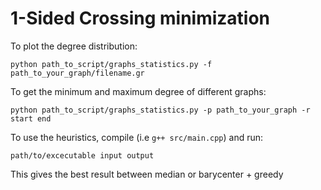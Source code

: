 # 1-Sided Crossing minimization

To plot the degree distribution:
```
python path_to_script/graphs_statistics.py -f path_to_your_graph/filename.gr
```

To get the minimum and maximum degree of different graphs:
```
python path_to_script/graphs_statistics.py -p path_to_your_graph -r start end
```
To use the heuristics, compile (i.e `g++ src/main.cpp`) and run:
```
path/to/excecutable input output
```
This gives the best result between median or barycenter + greedy
